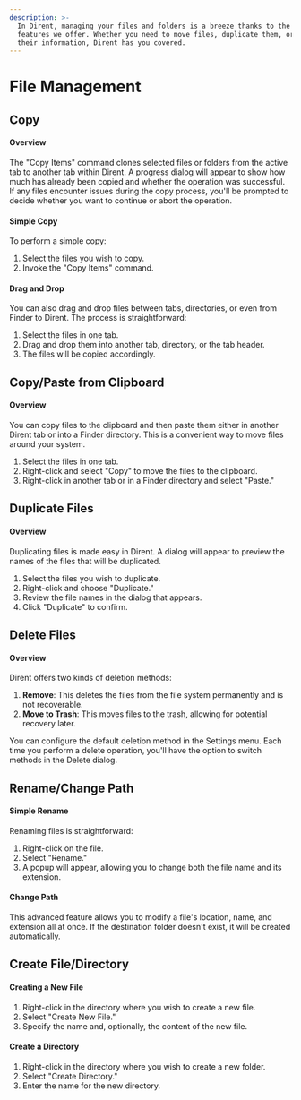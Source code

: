 ```yaml
---
description: >-
  In Dirent, managing your files and folders is a breeze thanks to the array of
  features we offer. Whether you need to move files, duplicate them, or retrieve
  their information, Dirent has you covered.
---
```


# File Management

## Copy

#### Overview

The "Copy Items" command clones selected files or folders from the active tab to another tab within Dirent. A progress dialog will appear to show how much has already been copied and whether the operation was successful. If any files encounter issues during the copy process, you'll be prompted to decide whether you want to continue or abort the operation.

#### Simple Copy

To perform a simple copy:

1. Select the files you wish to copy.
2. Invoke the "Copy Items" command.

#### Drag and Drop

You can also drag and drop files between tabs, directories, or even from Finder to Dirent. The process is straightforward:

1. Select the files in one tab.
2. Drag and drop them into another tab, directory, or the tab header.
3. The files will be copied accordingly.

## Copy/Paste from Clipboard

#### Overview

You can copy files to the clipboard and then paste them either in another Dirent tab or into a Finder directory. This is a convenient way to move files around your system.

1. Select the files in one tab.
2. Right-click and select "Copy" to move the files to the clipboard.
3. Right-click in another tab or in a Finder directory and select "Paste."

## Duplicate Files

#### Overview

Duplicating files is made easy in Dirent. A dialog will appear to preview the names of the files that will be duplicated.

1. Select the files you wish to duplicate.
2. Right-click and choose "Duplicate."
3. Review the file names in the dialog that appears.
4. Click "Duplicate" to confirm.

## Delete Files

#### Overview

Dirent offers two kinds of deletion methods:

1. **Remove**: This deletes the files from the file system permanently and is not recoverable.
2. **Move to Trash**: This moves files to the trash, allowing for potential recovery later.

You can configure the default deletion method in the Settings menu. Each time you perform a delete operation, you'll have the option to switch methods in the Delete dialog.

## Rename/Change Path

#### Simple Rename

Renaming files is straightforward:

1. Right-click on the file.
2. Select "Rename."
3. A popup will appear, allowing you to change both the file name and its extension.

#### Change Path

This advanced feature allows you to modify a file's location, name, and extension all at once. If the destination folder doesn't exist, it will be created automatically.

## Create File/Directory

#### Creating a New File

1. Right-click in the directory where you wish to create a new file.
2. Select "Create New File."
3. Specify the name and, optionally, the content of the new file.

#### Create a Directory

1. Right-click in the directory where you wish to create a new folder.
2. Select "Create Directory."
3. Enter the name for the new directory.



